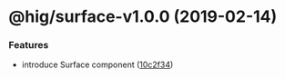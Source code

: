 # @hig/surface-v1.0.0 (2019-02-14)


### Features

* introduce Surface component ([10c2f34](https://github.com/Autodesk/hig/commit/10c2f34))
